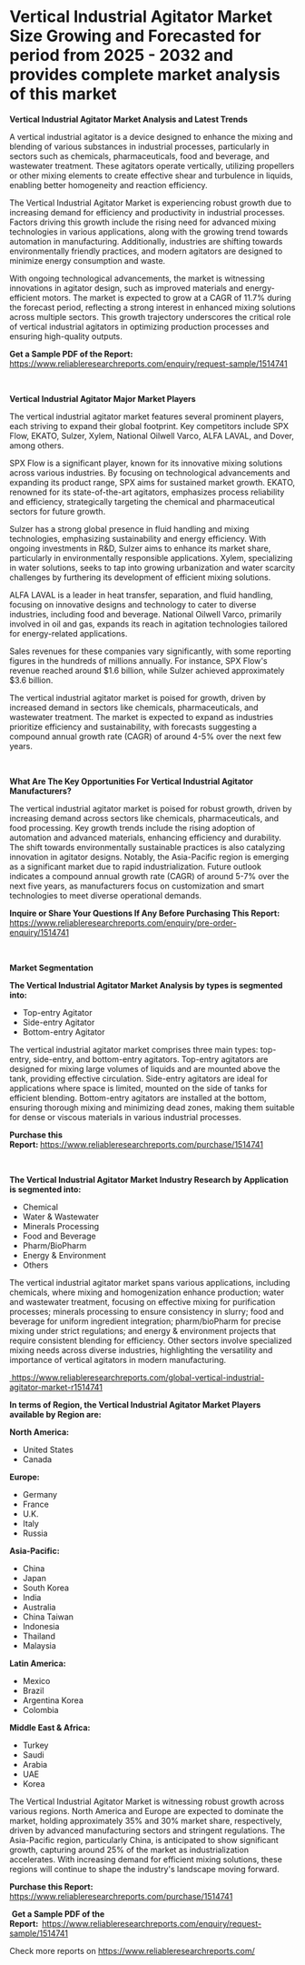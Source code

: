 <p><h1>Vertical Industrial Agitator Market Size Growing and Forecasted for period from 2025 - 2032 and provides complete market analysis of this market</h1></p><p><strong>Vertical Industrial Agitator Market Analysis and Latest Trends</strong></p>
<p><p>A vertical industrial agitator is a device designed to enhance the mixing and blending of various substances in industrial processes, particularly in sectors such as chemicals, pharmaceuticals, food and beverage, and wastewater treatment. These agitators operate vertically, utilizing propellers or other mixing elements to create effective shear and turbulence in liquids, enabling better homogeneity and reaction efficiency.</p><p>The Vertical Industrial Agitator Market is experiencing robust growth due to increasing demand for efficiency and productivity in industrial processes. Factors driving this growth include the rising need for advanced mixing technologies in various applications, along with the growing trend towards automation in manufacturing. Additionally, industries are shifting towards environmentally friendly practices, and modern agitators are designed to minimize energy consumption and waste.</p><p>With ongoing technological advancements, the market is witnessing innovations in agitator design, such as improved materials and energy-efficient motors. The market is expected to grow at a CAGR of 11.7% during the forecast period, reflecting a strong interest in enhanced mixing solutions across multiple sectors. This growth trajectory underscores the critical role of vertical industrial agitators in optimizing production processes and ensuring high-quality outputs.</p></p>
<p><strong>Get a Sample PDF of the Report:&nbsp;</strong> <a href="https://www.reliableresearchreports.com/enquiry/request-sample/1514741?utm_campaign=3025&utm_medium=2&utm_source=Github&utm_content=ia&utm_term=29032025&utm_id=vertical-industrial-agitator">https://www.reliableresearchreports.com/enquiry/request-sample/1514741</a></p>
<p>&nbsp;</p>
<p><strong>Vertical Industrial Agitator Major Market Players</strong></p>
<p><p>The vertical industrial agitator market features several prominent players, each striving to expand their global footprint. Key competitors include SPX Flow, EKATO, Sulzer, Xylem, National Oilwell Varco, ALFA LAVAL, and Dover, among others.</p><p>SPX Flow is a significant player, known for its innovative mixing solutions across various industries. By focusing on technological advancements and expanding its product range, SPX aims for sustained market growth. EKATO, renowned for its state-of-the-art agitators, emphasizes process reliability and efficiency, strategically targeting the chemical and pharmaceutical sectors for future growth.</p><p>Sulzer has a strong global presence in fluid handling and mixing technologies, emphasizing sustainability and energy efficiency. With ongoing investments in R&D, Sulzer aims to enhance its market share, particularly in environmentally responsible applications. Xylem, specializing in water solutions, seeks to tap into growing urbanization and water scarcity challenges by furthering its development of efficient mixing solutions.</p><p>ALFA LAVAL is a leader in heat transfer, separation, and fluid handling, focusing on innovative designs and technology to cater to diverse industries, including food and beverage. National Oilwell Varco, primarily involved in oil and gas, expands its reach in agitation technologies tailored for energy-related applications.</p><p>Sales revenues for these companies vary significantly, with some reporting figures in the hundreds of millions annually. For instance, SPX Flow's revenue reached around $1.6 billion, while Sulzer achieved approximately $3.6 billion. </p><p>The vertical industrial agitator market is poised for growth, driven by increased demand in sectors like chemicals, pharmaceuticals, and wastewater treatment. The market is expected to expand as industries prioritize efficiency and sustainability, with forecasts suggesting a compound annual growth rate (CAGR) of around 4-5% over the next few years.</p></p>
<p>&nbsp;</p>
<p><strong>What Are The Key Opportunities For Vertical Industrial Agitator Manufacturers?</strong></p>
<p><p>The vertical industrial agitator market is poised for robust growth, driven by increasing demand across sectors like chemicals, pharmaceuticals, and food processing. Key growth trends include the rising adoption of automation and advanced materials, enhancing efficiency and durability. The shift towards environmentally sustainable practices is also catalyzing innovation in agitator designs. Notably, the Asia-Pacific region is emerging as a significant market due to rapid industrialization. Future outlook indicates a compound annual growth rate (CAGR) of around 5-7% over the next five years, as manufacturers focus on customization and smart technologies to meet diverse operational demands.</p></p>
<p><strong>Inquire or Share Your Questions If Any Before Purchasing This Report:</strong> <a href="https://www.reliableresearchreports.com/enquiry/pre-order-enquiry/1514741?utm_campaign=3025&utm_medium=2&utm_source=Github&utm_content=ia&utm_term=29032025&utm_id=vertical-industrial-agitator">https://www.reliableresearchreports.com/enquiry/pre-order-enquiry/1514741</a></p>
<p>&nbsp;</p>
<p><strong>Market Segmentation</strong></p>
<p><strong>The Vertical Industrial Agitator Market Analysis by types is segmented into:</strong></p>
<p><ul><li>Top-entry Agitator</li><li>Side-entry Agitator</li><li>Bottom-entry Agitator</li></ul></p>
<p><p>The vertical industrial agitator market comprises three main types: top-entry, side-entry, and bottom-entry agitators. Top-entry agitators are designed for mixing large volumes of liquids and are mounted above the tank, providing effective circulation. Side-entry agitators are ideal for applications where space is limited, mounted on the side of tanks for efficient blending. Bottom-entry agitators are installed at the bottom, ensuring thorough mixing and minimizing dead zones, making them suitable for dense or viscous materials in various industrial processes.</p></p>
<p><strong>Purchase this Report:&nbsp;</strong><a href="https://www.reliableresearchreports.com/purchase/1514741?utm_campaign=3025&utm_medium=2&utm_source=Github&utm_content=ia&utm_term=29032025&utm_id=vertical-industrial-agitator">https://www.reliableresearchreports.com/purchase/1514741</a></p>
<p>&nbsp;</p>
<p><strong>The Vertical Industrial Agitator Market Industry Research by Application is segmented into:</strong></p>
<p><ul><li>Chemical</li><li>Water & Wastewater</li><li>Minerals Processing</li><li>Food and Beverage</li><li>Pharm/BioPharm</li><li>Energy & Environment</li><li>Others</li></ul></p>
<p><p>The vertical industrial agitator market spans various applications, including chemicals, where mixing and homogenization enhance production; water and wastewater treatment, focusing on effective mixing for purification processes; minerals processing to ensure consistency in slurry; food and beverage for uniform ingredient integration; pharm/bioPharm for precise mixing under strict regulations; and energy & environment projects that require consistent blending for efficiency. Other sectors involve specialized mixing needs across diverse industries, highlighting the versatility and importance of vertical agitators in modern manufacturing.</p></p>
<p><a href="https://www.reliableresearchreports.com/global-vertical-industrial-agitator-market-r1514741?utm_campaign=3025&utm_medium=2&utm_source=Github&utm_content=ia&utm_term=29032025&utm_id=vertical-industrial-agitator">&nbsp;https://www.reliableresearchreports.com/global-vertical-industrial-agitator-market-r1514741</a></p>
<p><strong>In terms of Region, the Vertical Industrial Agitator Market Players available by Region are:</strong></p>
<p>
    <p> <strong> North America: </strong>
        <ul>
            <li>United States</li>
            <li>Canada</li>
        </ul>
        </p> 
    <p> <strong> Europe: </strong>
        <ul>
            <li>Germany</li>
            <li>France</li>
            <li>U.K.</li>
            <li>Italy</li>
            <li>Russia</li>
        </ul>
        </p> 
    <p> <strong> Asia-Pacific: </strong>
        <ul>
            <li>China</li>
            <li>Japan</li>
            <li>South Korea</li>
            <li>India</li>
            <li>Australia</li>
            <li>China Taiwan</li>
            <li>Indonesia</li>
            <li>Thailand</li>
            <li>Malaysia</li>
        </ul>
        </p> 
    <p> <strong> Latin America: </strong>
        <ul>
            <li>Mexico</li>
            <li>Brazil</li>
            <li>Argentina Korea</li>
            <li>Colombia</li>
        </ul>
        </p> 
    <p> <strong> Middle East & Africa: </strong>
        <ul>
            <li>Turkey</li>
            <li>Saudi</li>
            <li>Arabia</li>
            <li>UAE</li>
            <li>Korea</li>
        </ul>
    </p>
    </p>
<p><p>The Vertical Industrial Agitator Market is witnessing robust growth across various regions. North America and Europe are expected to dominate the market, holding approximately 35% and 30% market share, respectively, driven by advanced manufacturing sectors and stringent regulations. The Asia-Pacific region, particularly China, is anticipated to show significant growth, capturing around 25% of the market as industrialization accelerates. With increasing demand for efficient mixing solutions, these regions will continue to shape the industry's landscape moving forward.</p></p>
<p><strong>Purchase this Report: </strong><a href="https://www.reliableresearchreports.com/purchase/1514741?utm_campaign=3025&utm_medium=2&utm_source=Github&utm_content=ia&utm_term=29032025&utm_id=vertical-industrial-agitator">https://www.reliableresearchreports.com/purchase/1514741</a></p>
<p>&nbsp;<strong>Get a Sample PDF of the Report:&nbsp;&nbsp;</strong><a href="https://www.reliableresearchreports.com/enquiry/request-sample/1514741?utm_campaign=3025&utm_medium=2&utm_source=Github&utm_content=ia&utm_term=29032025&utm_id=vertical-industrial-agitator">https://www.reliableresearchreports.com/enquiry/request-sample/1514741</a></p>
<p><strong></strong></p>
<p>Check more reports on <a href="https://www.reliableresearchreports.com/?utm_campaign=3025&utm_medium=2&utm_source=Github&utm_content=ia&utm_term=29032025&utm_id=vertical-industrial-agitator">https://www.reliableresearchreports.com/</a></p>